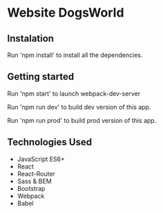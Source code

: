 # Website DogsWorld

## Instalation

Run 'npm install' to install all the dependencies.

## Getting started

Run 'npm start' to launch webpack-dev-server

Run 'npm run dev' to build dev version of this app.

Run 'npm run prod' to build prod version of this app.

## Technologies Used

-   JavaScript ES6+
-   React
-   React-Router
-   Sass & BEM
-   Bootstrap
-   Webpack
-   Babel
